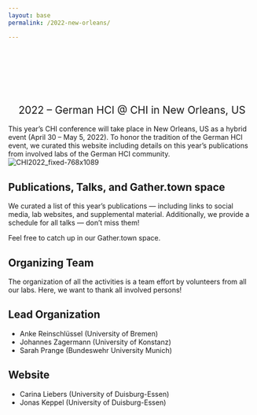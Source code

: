 ```yaml
---
layout: base
permalink: /2022-new-orleans/

---
```

<br>
<br>
<br>
<br>
<br>
<h2 style="font-weight: 400; text-align: center">2022 – German HCI @ CHI in New Orleans, US</h2>

This year’s CHI conference will take place in New Orleans, US as a hybrid event (April 30 – May 5, 2022). To honor the tradition of the German HCI event, we curated this website including details on this year’s publications from involved labs of the German HCI community.
![CHI2022_fixed-768x1089](https://user-images.githubusercontent.com/111348509/234107124-eaac9cdb-ed36-4d9a-8ffd-1ebc18078b23.jpg)

## Publications, Talks, and Gather.town space
We curated a list of this year’s publications — including links to social media, lab websites, and supplemental material. Additionally, we provide a schedule for all talks — don’t miss them!

Feel free to catch up in our Gather.town space.

## Organizing Team
The organization of all the activities is a team effort by volunteers from all our labs. Here, we want to thank all involved persons!

## Lead Organization
- Anke Reinschlüssel (University of Bremen) 
- Johannes Zagermann (University of Konstanz)
- Sarah Prange (Bundeswehr University Munich)

## Website
- Carina Liebers (University of Duisburg-Essen)
- Jonas Keppel (University of Duisburg-Essen)

